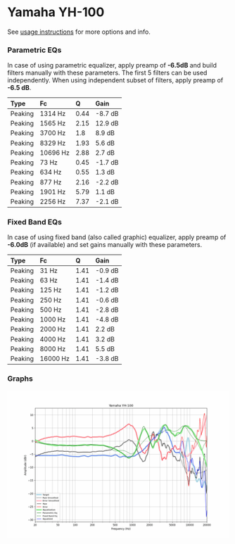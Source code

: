 # Yamaha YH-100
See [usage instructions](https://github.com/jaakkopasanen/AutoEq#usage) for more options and info.

### Parametric EQs
In case of using parametric equalizer, apply preamp of **-6.5dB** and build filters manually
with these parameters. The first 5 filters can be used independently.
When using independent subset of filters, apply preamp of **-6.5 dB**.

| Type    | Fc       |    Q | Gain    |
|:--------|:---------|:-----|:--------|
| Peaking | 1314 Hz  | 0.44 | -8.7 dB |
| Peaking | 1565 Hz  | 2.15 | 12.9 dB |
| Peaking | 3700 Hz  | 1.8  | 8.9 dB  |
| Peaking | 8329 Hz  | 1.93 | 5.6 dB  |
| Peaking | 10696 Hz | 2.88 | 2.7 dB  |
| Peaking | 73 Hz    | 0.45 | -1.7 dB |
| Peaking | 634 Hz   | 0.55 | 1.3 dB  |
| Peaking | 877 Hz   | 2.16 | -2.2 dB |
| Peaking | 1901 Hz  | 5.79 | 1.1 dB  |
| Peaking | 2256 Hz  | 7.37 | -2.1 dB |

### Fixed Band EQs
In case of using fixed band (also called graphic) equalizer, apply preamp of **-6.0dB**
(if available) and set gains manually with these parameters.

| Type    | Fc       |    Q | Gain    |
|:--------|:---------|:-----|:--------|
| Peaking | 31 Hz    | 1.41 | -0.9 dB |
| Peaking | 63 Hz    | 1.41 | -1.4 dB |
| Peaking | 125 Hz   | 1.41 | -1.2 dB |
| Peaking | 250 Hz   | 1.41 | -0.6 dB |
| Peaking | 500 Hz   | 1.41 | -2.8 dB |
| Peaking | 1000 Hz  | 1.41 | -4.8 dB |
| Peaking | 2000 Hz  | 1.41 | 2.2 dB  |
| Peaking | 4000 Hz  | 1.41 | 3.2 dB  |
| Peaking | 8000 Hz  | 1.41 | 5.5 dB  |
| Peaking | 16000 Hz | 1.41 | -3.8 dB |

### Graphs
![](./Yamaha%20YH-100.png)